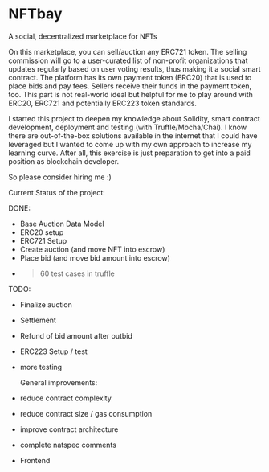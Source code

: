 # NFTbay
A social, decentralized marketplace for NFTs 

On this marketplace, you can sell/auction any ERC721 token. The selling commission will go to a user-curated list of non-profit organizations that updates regularly based on user voting results, thus making it a social smart contract. The platform has its own payment token (ERC20) that is used to place bids and pay fees. Sellers receive their funds in the payment token, too. This part is not real-world ideal but helpful for me to play around with ERC20, ERC721 and potentially ERC223 token standards.  


I started this project to deepen my knowledge about Solidity, smart contract development, deployment and testing (with Truffle/Mocha/Chai). I know there are out-of-the-box solutions available in the internet that I could have leveraged but I wanted to come up with my own approach to increase my learning curve.
After all, this exercise is just preparation to get into a paid position as blockchain developer. 

So please consider hiring me :)


Current Status of the project:

DONE:
- Base Auction Data Model
- ERC20 setup
- ERC721 Setup
- Create auction (and move NFT into escrow)
- Place bid (and move bid amount into escrow)
- >60 test cases in truffle

TODO:
- Finalize auction
- Settlement
- Refund of bid amount after outbid
- ERC223 Setup / test
- more testing

  General improvements:
- reduce contract complexity
- reduce contract size / gas consumption
- improve contract architecture
- complete natspec comments
- Frontend
